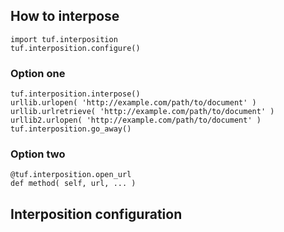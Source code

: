 ## How to interpose

    import tuf.interposition
    tuf.interposition.configure()

### Option one

    tuf.interposition.interpose()
    urllib.urlopen( 'http://example.com/path/to/document' )
    urllib.urlretrieve( 'http://example.com/path/to/document' )
    urllib2.urlopen( 'http://example.com/path/to/document' )
    tuf.interposition.go_away()

### Option two

    @tuf.interposition.open_url
    def method( self, url, ... )

## Interposition configuration
